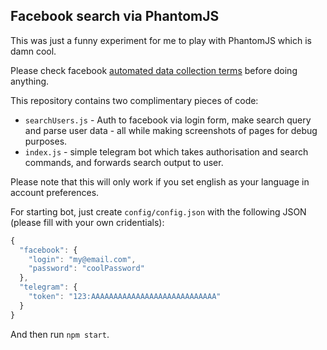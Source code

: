 Facebook search via PhantomJS
-----------------------------
This was just a funny experiment for me to play with PhantomJS which is damn cool.

Please check facebook 
[automated data collection terms](https://www.facebook.com/apps/site_scraping_tos_terms.php)
before doing anything.
 
This repository contains two complimentary pieces of code:

* `searchUsers.js` - Auth to facebook via login form, make search query
 and parse user data - all while making screenshots of pages for debug purposes.
* `index.js` - simple telegram bot which takes authorisation and search commands, and forwards search output to user.

Please note that this will only work if you set english as your language in account preferences.

For starting bot, just create `config/config.json` with the following JSON 
(please fill with your own cridentials):

```javascript
{
  "facebook": {
    "login": "my@email.com",
    "password": "coolPassword"
  },
  "telegram": {
    "token": "123:AAAAAAAAAAAAAAAAAAAAAAAAAAAA"
  }
}
```
And then run `npm start`.